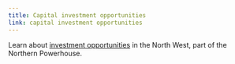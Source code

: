 ```yaml
---
title: Capital investment opportunities
link: capital investment opportunities
---
```

Learn about [investment opportunities](https://www.gov.uk/government/publications/northern-powerhouse-investment-opportunities) in the North West, part of the Northern Powerhouse.